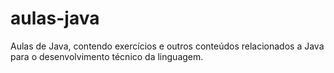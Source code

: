 # aulas-java
Aulas de Java, contendo exercícios e outros conteúdos relacionados a Java para o desenvolvimento técnico da linguagem.
